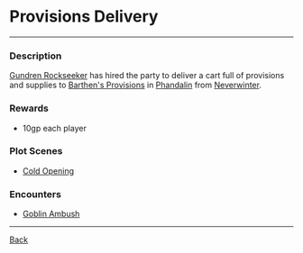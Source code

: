# Provisions Delivery
---

### Description
[Gundren Rockseeker](../npcs/gundren-rockseeker.md) has hired the party to deliver a cart full of provisions and supplies to [Barthen's Provisions](../locations/barthens-provisions.md) in [Phandalin](../locations/phandalin.md) from [Neverwinter](../locations/neverwinter.md).

### Rewards
 - 10gp each player

### Plot Scenes
 - [Cold Opening](../scenes/cold-opening.md)

### Encounters
 - [Goblin Ambush](../encounters/goblin-ambush.md)

---
[Back](./quests.md)